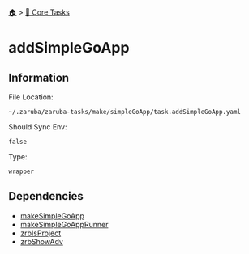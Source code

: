 <!--startTocHeader-->
[🏠](../README.md) > [🥝 Core Tasks](README.md)
# addSimpleGoApp
<!--endTocHeader-->

## Information

File Location:

    ~/.zaruba/zaruba-tasks/make/simpleGoApp/task.addSimpleGoApp.yaml

Should Sync Env:

    false

Type:

    wrapper


## Dependencies

* [makeSimpleGoApp](makeSimpleGoApp.md)
* [makeSimpleGoAppRunner](makeSimpleGoAppRunner.md)
* [zrbIsProject](zrbIsProject.md)
* [zrbShowAdv](zrbShowAdv.md)